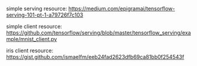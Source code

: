 simple serving resource:
https://medium.com/epigramai/tensorflow-serving-101-pt-1-a79726f7c103

simple client resource:
https://github.com/tensorflow/serving/blob/master/tensorflow_serving/example/mnist_client.py

iris client resource:
https://gist.github.com/ismaeIfm/eeb24fad2623dfb69ca81bb0f254543f
